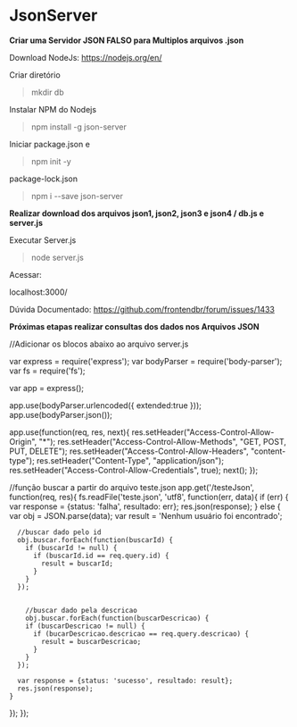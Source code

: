# JsonServer

**Criar uma Servidor JSON FALSO para Multiplos arquivos .json**


Download NodeJs:
https://nodejs.org/en/



Criar diretório
>mkdir db

Instalar NPM do Nodejs
> npm install -g json-server

Iniciar package.json e 
> npm init -y

package-lock.json
> npm i --save json-server

**Realizar download dos arquivos json1, json2, json3 e json4 / db.js e server.js**

Executar Server.js
> node server.js
   
Acessar:
   
   localhost:3000/

   Dúvida Documentado: https://github.com/frontendbr/forum/issues/1433
   
   
   
**Próximas etapas realizar consultas dos dados nos Arquivos JSON**


//Adicionar os blocos abaixo ao arquivo server.js

var express = require('express');
var bodyParser = require('body-parser');
var fs = require('fs');

var app = express();

app.use(bodyParser.urlencoded({ extended:true }));
app.use(bodyParser.json());

app.use(function(req, res, next){
  res.setHeader("Access-Control-Allow-Origin", "*");
  res.setHeader("Access-Control-Allow-Methods", "GET, POST, PUT, DELETE");
  res.setHeader("Access-Control-Allow-Headers", "content-type");
  res.setHeader("Content-Type", "application/json");
  res.setHeader("Access-Control-Allow-Credentials", true);
  next();
});

//função buscar a partir do arquivo teste.json
app.get('/testeJson', function(req, res){
  fs.readFile('teste.json', 'utf8', function(err, data){
    if (err) {
      var response = {status: 'falha', resultado: err};
      res.json(response);
    } else {
      var obj = JSON.parse(data);
      var result = 'Nenhum usuário foi encontrado';


      //buscar dado pelo id
      obj.buscar.forEach(function(buscarId) {
        if (buscarId != null) {
          if (buscarId.id == req.query.id) {
            result = buscarId;
          }
        }
      });


        //buscar dado pela descricao
        obj.buscar.forEach(function(buscarDescricao) {
        if (buscarDescricao != null) {
          if (bucarDescricao.descricao == req.query.descricao) {
            result = buscarDescricao;
          }
        }
      });

      var response = {status: 'sucesso', resultado: result};
      res.json(response);
    }
  });
});



